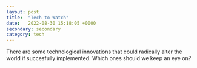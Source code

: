 ```yaml
---
layout: post
title:  "Tech to Watch"
date:   2022-08-30 15:18:05 +0000
secondary: secondary
category: tech
---
```

There are some technological innovations that could radically alter the world if succesfully implemented. Which ones should we keep an eye on? 
